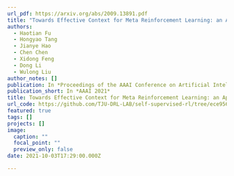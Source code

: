 ```yaml
---
url_pdf: https://arxiv.org/abs/2009.13891.pdf
title: "Towards Effective Context for Meta Reinforcement Learning: an Approach based on Contrastive Learning"
authors:
  - Haotian Fu
  - Hongyao Tang
  - Jianye Hao
  - Chen Chen
  - Xidong Feng
  - Dong Li
  - Wulong Liu
author_notes: []
publication: In *Proceedings of the AAAI Conference on Artificial Intelligence, 2021*
publication_short: In *AAAI 2021*
title: Towards Effective Context for Meta Reinforcement Learning: an Approach based on Contrastive Learning
url_code: https://github.com/TJU-DRL-LAB/self-supervised-rl/tree/ece95621b8c49f154f96cf7d395b95362a3b3d4e/RL_with_Environment_Representation/ccm
featured: true
tags: []
projects: []
image:
  caption: ""
  focal_point: ""
  preview_only: false
date: 2021-10-03T17:29:00.000Z

---
```

